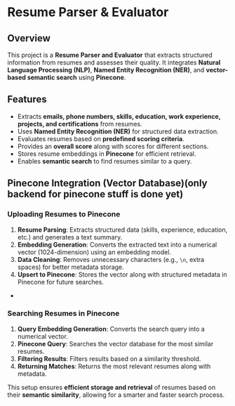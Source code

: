 # Resume Parser & Evaluator

## Overview
This project is a **Resume Parser and Evaluator** that extracts structured information from resumes and assesses their quality. It integrates **Natural Language Processing (NLP)**, **Named Entity Recognition (NER)**, and **vector-based semantic search** using **Pinecone**.

## Features
- Extracts **emails, phone numbers, skills, education, work experience, projects, and certifications** from resumes.
- Uses **Named Entity Recognition (NER)** for structured data extraction.
- Evaluates resumes based on **predefined scoring criteria**.
- Provides an **overall score** along with scores for different sections.
- Stores resume embeddings in **Pinecone** for efficient retrieval.
- Enables **semantic search** to find resumes similar to a query.

## Pinecone Integration (Vector Database)(only backend for pinecone stuff is done yet)

### **Uploading Resumes to Pinecone**
1. **Resume Parsing**: Extracts structured data (skills, experience, education, etc.) and generates a text summary.
2. **Embedding Generation**: Converts the extracted text into a numerical vector (1024-dimension) using an embedding model.
3. **Data Cleaning**: Removes unnecessary characters (e.g., `\n`, extra spaces) for better metadata storage.
4. **Upsert to Pinecone**: Stores the vector along with structured metadata in Pinecone for future searches.

*

### **Searching Resumes in Pinecone**
1. **Query Embedding Generation**: Converts the search query into a numerical vector.
2. **Pinecone Query**: Searches the vector database for the most similar resumes.
3. **Filtering Results**: Filters results based on a similarity threshold.
4. **Returning Matches**: Returns the most relevant resumes along with metadata.



This setup ensures **efficient storage and retrieval** of resumes based on their **semantic similarity**, allowing for a smarter and faster search process.

